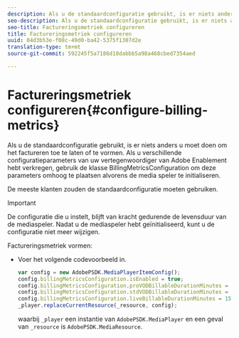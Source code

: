 ```yaml
---
description: Als u de standaardconfiguratie gebruikt, is er niets anders u moet doen om het factureren toe te laten of te vormen. Als u verschillende configuratieparameters van uw vertegenwoordiger van Adobe Enablement hebt verkregen, gebruik de klasse BillingMetricsConfiguration om deze parameters omhoog te plaatsen alvorens de media speler te initialiseren.
seo-description: Als u de standaardconfiguratie gebruikt, is er niets anders u moet doen om het factureren toe te laten of te vormen. Als u verschillende configuratieparameters van uw vertegenwoordiger van Adobe Enablement hebt verkregen, gebruik de klasse BillingMetricsConfiguration om deze parameters omhoog te plaatsen alvorens de media speler te initialiseren.
seo-title: Factureringsmetriek configureren
title: Factureringsmetriek configureren
uuid: 04d3b53e-f08c-49d0-ba42-5375f1307d2e
translation-type: tm+mt
source-git-commit: 592245f5a7186d18dabbb5a98a468cbed7354aed

---
```



# Factureringsmetriek configureren{#configure-billing-metrics}

Als u de standaardconfiguratie gebruikt, is er niets anders u moet doen om het factureren toe te laten of te vormen. Als u verschillende configuratieparameters van uw vertegenwoordiger van Adobe Enablement hebt verkregen, gebruik de klasse BillingMetricsConfiguration om deze parameters omhoog te plaatsen alvorens de media speler te initialiseren.

De meeste klanten zouden de standaardconfiguratie moeten gebruiken.

>[!IMPORTANT]
>
>De configuratie die u instelt, blijft van kracht gedurende de levensduur van de mediaspeler. Nadat u de mediaspeler hebt geïnitialiseerd, kunt u de configuratie niet meer wijzigen.

Factureringsmetriek vormen:

* Voer het volgende codevoorbeeld in.

   ```js
   var config = new AdobePSDK.MediaPlayerItemConfig(); 
   config.billingMetricsConfiguration.isEnabled = true; 
   config.billingMetricsConfiguration.proVODBillableDurationMinutes = 60; 
   config.billingMetricsConfiguration.stdVODBillableDurationMinutes = 30; 
   config.billingMetricsConfiguration.liveBillableDurationMinutes = 15; 
   _player.replaceCurrentResource(_resource, config);
   ```

   waarbij `_player` een instantie van `AdobePSDK.MediaPlayer` en een geval van `_resource` is `AdobePSDK.MediaResource`.

